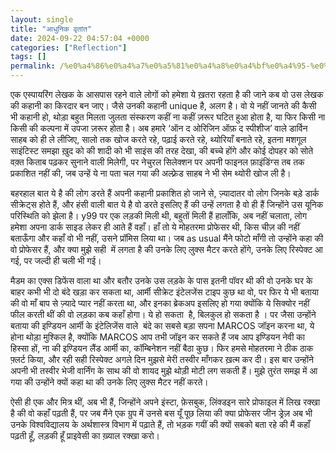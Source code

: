 ```yaml
---
layout: single
title: "आधुनिक वृतांत"
date: 2024-09-22 04:57:04 +0000
categories: ["Reflection"]
tags: []
permalink: /%e0%a4%86%e0%a4%a7%e0%a5%81%e0%a4%a8%e0%a4%bf%e0%a4%95-%e0%a4%b5%e0%a5%83%e0%a4%a4%e0%a4%be%e0%a4%82%e0%a4%a4/
---
```



एक एस्पायरिंग लेखक के आसपास रहने वाले लोगों को हमेशा ये ख़तरा रहता है की जाने कब वो उस लेखक की कहानी का किरदार बन जाए। जैसे उनकी कहानी unique है, अलग है। वो ये नहीं जानते की कैसी भी कहानी हो, थोड़ा बहुत मिलता जुलता संस्करण कहीं ना कहीं ज़रूर घटित हुआ होता है, या फिर किसी ना किसी की कल्पना में उपजा ज़रूर होता है। अब हमारे ‘ऑन द ओरिजिन ऑफ़ द स्पीशीज’ वाले डार्विन साहब को ही ले लीजिए, सालो तक खोज करते रहे, पढ़ाई करते रहे, थ्योरियाँ बनाते रहे, इतना मशगूल साइंटिस्ट समझा ख़ुद को की शादी को भी साइंस की तरह देखा, की बच्चे होंगे और कोई दोपहर को सोते वक़्त किताब पढ़कर सुनाने वाली मिलेगी, पर नेचुरल सिलेक्शन पर अपनी फाइनल फ़ाइंडिंग्स तब तक  प्रकाशित नहीं की, जब उन्हें ये ना पता चल गया की अल्फ़्रेड साहब ने भी सेम थ्योरी खोज ली है। 





बहरहाल बात ये है की लोग डरते हैं अपनी कहानी प्रकाशित हो जाने से, ज़्यादातर वो लोग जिनके बड़े डार्क सीक्रेट्स होते हैं, और हंसी वाली बात ये है वो डरते इसलिए हैं की उन्हें लगता है वो ही हैं जिन्होंने उस यूनिक परिस्थिति को झेला है। y99 पर एक लड़की मिली थी, बहुतों मिली हैं हालाँकि, अब नहीं चलाता, लोग हमेशा अपना डार्क साइड लेकर ही आते हैं वहाँ। हाँ तो ये मोहतरमा प्रोफेसर थी, किस चीज़ की नहीं बताऊँगा और कहाँ वो भी नहीं, उसने प्रॉमिस लिया था। जब as usual मैंने फोटो माँगी तो उन्होंने कहा की वो प्रोफेसर हैं, और क्या मुझे सही  में लगता है की उनके लिए लुक्स मैटर करते होंगे, उनके लिए रिस्पेक्ट आ गई, पर जल्दी ही चली भी गई।





मैडम का एक्स डिफेंस वाला था और बतौर उनके उस लड़के के पास इतनी पॉवर थी की वो उनके घर के बाहर कभी भी दो बंदे खड़ा कर सकता था, आर्मी सीक्रेट इंटेलजेंस टाइप कुछ था वो, पर फिर ये भी बताया की वो माँ बाप से ज़्यादे प्यार नहीं करता था, और इनका ब्रेकअप इसलिए हो गया क्योंकि ये सिक्योर नहीं फील करती थीं की वो लड़का कब कहाँ होगा। ये हो सकता  है, बिलकुल हो सकता है । पर जैसा उन्होंने बताया की इण्डियन आर्मी के इंटेलिजेंस वाले  बंदे का सबसे बड़ा सपना MARCOS जॉइन करना था, ये होना थोड़ा मुश्किल है, क्योंकि MARCOS आप तभी जॉइन कर सकते हैं जब आप इण्डियन नेवी का हिस्सा हों, ना की इण्डियन लैंड आर्मी का, कॉम्बिनेशन नहीं बैठा कुछ। फिर हमसे मोहतरमा ने ठीक ठाक फ़्लर्ट किया, और रही सही रिस्पेक्ट अगले दिन मुझसे मेरी तस्वीर माँगकर ख़त्म कर दी। इस बार उन्होंने अपनी भी तस्वीर भेजी वार्निंग के साथ की वो शायद मुझे थोड़ी मोटी लग सकती हैं। मुझे तुरंत समझ में आ गया की उन्होंने क्यों कहा था की उनके लिए लुक्स मैटर नहीं करते। 





ऐसी ही एक और मित्र थीं, अब भी हैं, जिन्होंने अपने इंस्टा, फ़ेसबुक, लिंक्डइन सारे प्रोफाइल में लिख रक्खा है की वो कहाँ पढ़ती हैं, पर जब मैंने एक ग्रुप में उनसे बस यूँ पूछ लिया की क्या प्रोफेसर जीन ड्रेज़ अब भी उनके विश्वविद्यालय के अर्थशास्त्र विभाग में पढ़ाते हैं, तो भड़क गयीं की क्यों सबको बता रहे की मैं कहाँ पढ़ती हूँ, लड़की हूँ प्राइवेसी का ख़्याल रक्खा करो। 


